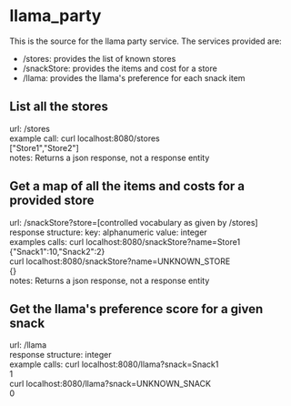 # llama_party

This is the source for the llama party service. The services provided are:
- /stores: provides the list of known stores
- /snackStore: provides the items and cost for a store
- /llama: provides the llama's preference for each snack item

## List all the stores
url: /stores  
example call: curl localhost:8080/stores  
\["Store1","Store2"\]  
notes: Returns a json response, not a response entity  
  
## Get a map of all the items and costs for a provided store
url: /snackStore?store=\[controlled vocabulary as given by /stores\]  
response structure: key: alphanumeric value: integer  
examples calls: curl localhost:8080/snackStore?name=Store1  
{"Snack1":10,"Snack2":2}  
curl localhost:8080/snackStore?name=UNKNOWN_STORE  
{}  
notes: Returns a json response, not a response entity  
  
## Get the llama's preference score for a given snack  
url: /llama  
response structure: integer  
example calls: curl localhost:8080/llama?snack=Snack1  
1  
curl localhost:8080/llama?snack=UNKNOWN_SNACK  
0
